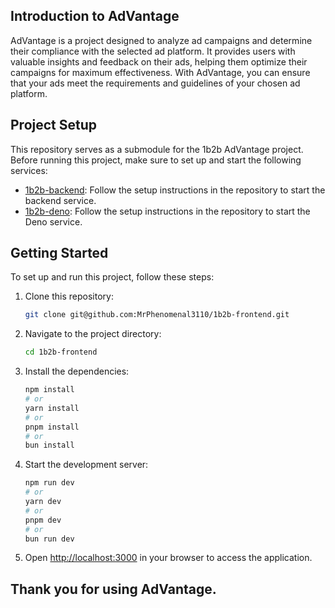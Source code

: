 ## Introduction to AdVantage

AdVantage is a project designed to analyze ad campaigns and determine their compliance with the selected ad platform. It provides users with valuable insights and feedback on their ads, helping them optimize their campaigns for maximum effectiveness. With AdVantage, you can ensure that your ads meet the requirements and guidelines of your chosen ad platform.

## Project Setup

This repository serves as a submodule for the 1b2b AdVantage project. Before running this project, make sure to set up and start the following services:

- [1b2b-backend](https://github.com/2k4sm/1b2b-backend): Follow the setup instructions in the repository to start the backend service.
- [1b2b-deno](https://github.com/MrPhenomenal3110/1b2b-deno): Follow the setup instructions in the repository to start the Deno service.

## Getting Started

To set up and run this project, follow these steps:

1. Clone this repository:

    ```bash
    git clone git@github.com:MrPhenomenal3110/1b2b-frontend.git
    ```

2. Navigate to the project directory:

    ```bash
    cd 1b2b-frontend
    ```

3. Install the dependencies:

    ```bash
    npm install
    # or
    yarn install
    # or
    pnpm install
    # or
    bun install
    ```

4. Start the development server:

    ```bash
    npm run dev
    # or
    yarn dev
    # or
    pnpm dev
    # or
    bun run dev
    ```

5. Open [http://localhost:3000](http://localhost:3000) in your browser to access the application.

## Thank you for using AdVantage.